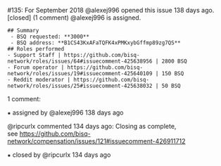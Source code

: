 #135: For September 2018
@alexej996 opened this issue 138 days ago.  [closed] (1 comment)
@alexej996 is assigned. 

    ## Summary
     - BSQ requested: **3000**
     - BSQ address: **B1CS43KxAFaTQFK4xPMKxybGffmp89zg7QS**
    ## Roles performed
    - Support Staff | https://github.com/bisq-network/roles/issues/64#issuecomment-425638956 | 2800 BSQ
    - Forum operator | https://github.com/bisq-network/roles/issues/19#issuecomment-425640109 | 150 BSQ
    - Reddit moderator | https://github.com/bisq-network/roles/issues/25#issuecomment-425638032 | 50 BSQ


1 comment:

⁕ assigned by @alexej996 138 days ago

@ripcurlx commented 134 days ago:
    Closing as complete, see https://github.com/bisq-network/compensation/issues/121#issuecomment-426911712


⁕ closed by @ripcurlx 134 days ago

